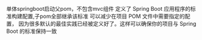 单体springboot启动父pom，不包含mvc组件
定义了 Spring Boot 应用程序的标准构建配置,子pom全部继承该标准 可以减少在项目 POM 文件中需要指定的配置，
因为很多默认的最佳实践已经被定义好了。这样可以确保你的项目与 Spring Boot 的标准保持一致